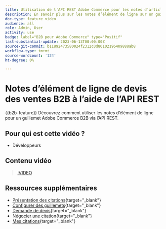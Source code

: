 ```yaml
---
title: Utilisation de l’API REST Adobe Commerce pour les notes d’article
description: En savoir plus sur les notes d’élément de ligne sur un guillemet B2B dans Adobe Commerce à l’aide de l’API REST
doc-type: feature video
audience: all
role: Admin, User
activity: use
badge: label="B2B pour Adobe Commerce" type="Positif"
last-substantial-update: 2023-06-13T00:00:00Z
source-git-commit: b11892473580024f2312c0d80102196409888ab8
workflow-type: tm+mt
source-wordcount: '124'
ht-degree: 0%

---
```


# Notes d’élément de ligne de devis des ventes B2B à l’aide de l’API REST

{{b2b-feature}}
Découvrez comment utiliser les notes d’élément de ligne pour un guillemet Adobe Commerce B2B via l’API REST.

## Pour qui est cette vidéo ?

- Développeurs

## Contenu vidéo

>[!VIDEO](https://video.tv.adobe.com/v/3420418?learn=on)

## Ressources supplémentaires

- [Présentation des citations](https://experienceleague.adobe.com/docs/commerce-admin/b2b/quotes/quotes.html){target="_blank"}
- [Configurer des guillemets](https://experienceleague.adobe.com/docs/commerce-admin/b2b/quotes/configure-quotes.html){target="_blank"}
- [Demande de devis](https://experienceleague.adobe.com/docs/commerce-admin/b2b/quotes/quote-request.html){target="_blank"}
- [Négocier une citation](https://experienceleague.adobe.com/docs/commerce-admin/b2b/quotes/quote-price-negotiation.html){target="_blank"}
- [Mes citations](https://experienceleague.adobe.com/docs/commerce-admin/b2b/quotes/account-dashboard-my-quotes.html){target="_blank"}
